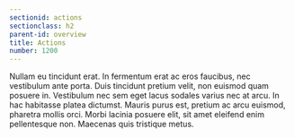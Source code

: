 ```yaml
---
sectionid: actions
sectionclass: h2
parent-id: overview
title: Actions
number: 1200
---
```

Nullam eu tincidunt erat. In fermentum erat ac eros faucibus, nec vestibulum ante porta. Duis tincidunt pretium velit, non euismod quam posuere in. Vestibulum nec sem eget lacus sodales varius nec at arcu. In hac habitasse platea dictumst. Mauris purus est, pretium ac arcu euismod, pharetra mollis orci. Morbi lacinia posuere elit, sit amet eleifend enim pellentesque non. Maecenas quis tristique metus.